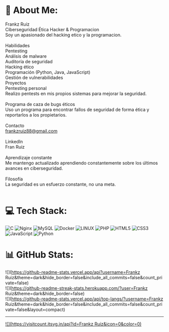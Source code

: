 # 💫 About Me:
Frankz Ruiz<br>Ciberseguridad Ética Hacker & Programacion<br>Soy un apasionado del hacking etico y la programacion.<br><br>Habilidades<br>Pentesting<br>Análisis de malware<br>Auditoría de seguridad<br>Hacking ético<br>Programación (Python, Java, JavaScript)<br>Gestión de vulnerabilidades<br>Proyectos<br>Pentesting personal<br>Realizo pentests en mis propios sistemas para mejorar la seguridad.<br><br>Programa de caza de bugs éticos<br>Uso un programa para encontrar fallos de seguridad de forma ética y reportarlos a los propietarios.<br><br>Contacto<br>frankzruiz88@gmail.com<br><br>LinkedIn<br>Fran Ruiz<br><br>Aprendizaje constante<br>Me mantengo actualizado aprendiendo constantemente sobre los últimos avances en ciberseguridad.<br><br>Filosofía<br>La seguridad es un esfuerzo constante, no una meta.<br><br>


# 💻 Tech Stack:
![C](https://img.shields.io/badge/c-%2300599C.svg?style=for-the-badge&logo=c&logoColor=white) ![Nginx](https://img.shields.io/badge/nginx-%23009639.svg?style=for-the-badge&logo=nginx&logoColor=white) ![MySQL](https://img.shields.io/badge/mysql-%2300f.svg?style=for-the-badge&logo=mysql&logoColor=white) ![Docker](https://img.shields.io/badge/docker-%230db7ed.svg?style=for-the-badge&logo=docker&logoColor=white) ![LINUX](https://img.shields.io/badge/Linux-FCC624?style=for-the-badge&logo=linux&logoColor=black) ![PHP](https://img.shields.io/badge/php-%23777BB4.svg?style=for-the-badge&logo=php&logoColor=white) ![HTML5](https://img.shields.io/badge/html5-%23E34F26.svg?style=for-the-badge&logo=html5&logoColor=white) ![CSS3](https://img.shields.io/badge/css3-%231572B6.svg?style=for-the-badge&logo=css3&logoColor=white) ![JavaScript](https://img.shields.io/badge/javascript-%23323330.svg?style=for-the-badge&logo=javascript&logoColor=%23F7DF1E) ![Python](https://img.shields.io/badge/python-3670A0?style=for-the-badge&logo=python&logoColor=ffdd54)
# 📊 GitHub Stats:
![](https://github-readme-stats.vercel.app/api?username=Frankz Ruiz&theme=dark&hide_border=false&include_all_commits=false&count_private=false)<br/>
![](https://github-readme-streak-stats.herokuapp.com/?user=Frankz Ruiz&theme=dark&hide_border=false)<br/>
![](https://github-readme-stats.vercel.app/api/top-langs/?username=Frankz Ruiz&theme=dark&hide_border=false&include_all_commits=false&count_private=false&layout=compact)

---
[![](https://visitcount.itsvg.in/api?id=Frankz Ruiz&icon=0&color=0)](https://visitcount.itsvg.in)

<!-- Proudly created with GPRM ( https://gprm.itsvg.in ) -->
